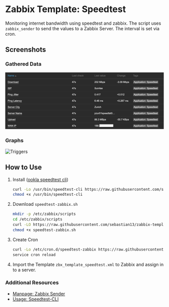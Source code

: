 # Zabbix Template: Speedtest

Monitoring internet bandwidth using speedtest and zabbix. The script uses `zabbix_sender` to send the values to a Zabbix Server. The interval is set via cron.

## Screenshots
### Gathered Data
![Latest Data](screenshots/data.png)

### Graphs
![Triggers](screenshots/graph-up-down.png)


## How to Use

1. Install ([ookla speedtest cli](https://www.speedtest.net/apps/cli))

	```bash
	curl -Lo /usr/bin/speedtest-cli https://raw.githubusercontent.com/sivel/speedtest-cli/master/speedtest.py
	chmod +x /usr/bin/speedtest-cli
	```

1. Download `speedtest-zabbix.sh`

	```bash
	mkdir -p /etc/zabbix/scripts
	cd /etc/zabbix/scripts
	curl -LO https://raw.githubusercontent.com/sebastian13/zabbix-template-speedtest/master/scripts/speedtest-zabbix.sh
	chmod +x speedtest-zabbix.sh
	```

1. Create Cron

	```bash
	curl -Lo /etc/cron.d/speedtest-zabbix https://raw.githubusercontent.com/sebastian13/zabbix-template-speedtest/master/speedtest-zabbix.cron
	service cron reload
	```

1. Import the Template `zbx_template_speedtest.xml` to Zabbix and assign in to a server.

### Additional Resources

- [Manpage: Zabbix Sender](https://www.zabbix.com/documentation/current/manpages/zabbix_sender)
- [Usage: Speedtest-CLI](https://github.com/sivel/speedtest-cli)

